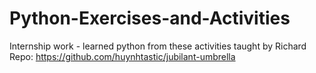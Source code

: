 # Python-Exercises-and-Activities
Internship work - learned python from these activities taught by Richard
Repo: https://github.com/huynhtastic/jubilant-umbrella
